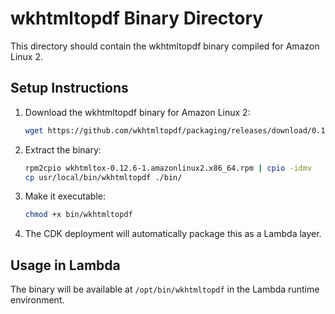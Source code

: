 # wkhtmltopdf Binary Directory

This directory should contain the wkhtmltopdf binary compiled for Amazon Linux 2.

## Setup Instructions

1. Download the wkhtmltopdf binary for Amazon Linux 2:
   ```bash
   wget https://github.com/wkhtmltopdf/packaging/releases/download/0.12.6-1/wkhtmltox-0.12.6-1.amazonlinux2.x86_64.rpm
   ```

2. Extract the binary:
   ```bash
   rpm2cpio wkhtmltox-0.12.6-1.amazonlinux2.x86_64.rpm | cpio -idmv
   cp usr/local/bin/wkhtmltopdf ./bin/
   ```

3. Make it executable:
   ```bash
   chmod +x bin/wkhtmltopdf
   ```

4. The CDK deployment will automatically package this as a Lambda layer.

## Usage in Lambda

The binary will be available at `/opt/bin/wkhtmltopdf` in the Lambda runtime environment.
